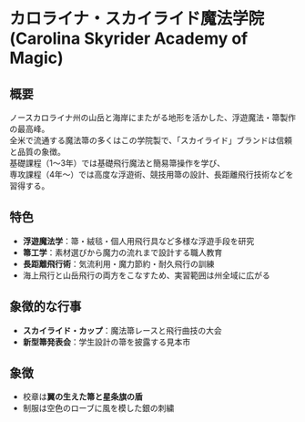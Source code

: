 # カロライナ・スカイライド魔法学院 (Carolina Skyrider Academy of Magic)

## 概要
ノースカロライナ州の山岳と海岸にまたがる地形を活かした、浮遊魔法・箒製作の最高峰。  
全米で流通する魔法箒の多くはこの学院製で、「スカイライド」ブランドは信頼と品質の象徴。  
基礎課程（1〜3年）では基礎飛行魔法と簡易箒操作を学び、  
専攻課程（4年〜）では高度な浮遊術、競技用箒の設計、長距離飛行技術などを習得する。

## 特色
- **浮遊魔法学**：箒・絨毯・個人用飛行具など多様な浮遊手段を研究  
- **箒工学**：素材選びから魔力の流れまで設計する職人教育  
- **長距離飛行術**：気流利用・魔力節約・耐久飛行の訓練  
- 海上飛行と山岳飛行の両方をこなすため、実習範囲は州全域に広がる

## 象徴的な行事
- **スカイライド・カップ**：魔法箒レースと飛行曲技の大会  
- **新型箒発表会**：学生設計の箒を披露する見本市

## 象徴
- 校章は**翼の生えた箒と星条旗の盾**
- 制服は空色のローブに風を模した銀の刺繍
